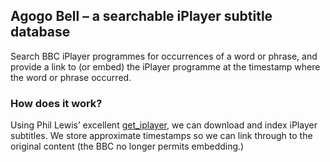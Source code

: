## Agogo Bell – a searchable iPlayer subtitle database

Search BBC iPlayer programmes for occurrences of a word or phrase, and
provide a link to (or embed) the iPlayer programme at the timestamp where
the word or phrase occurred.

### How does it work?

Using Phil Lewis’ excellent
[get_iplayer](http://linuxcexntre.net/getiplayer), we can download and
index iPlayer subtitles. We store approximate timestamps so we can link
through to the original content (the BBC no longer permits embedding.)

